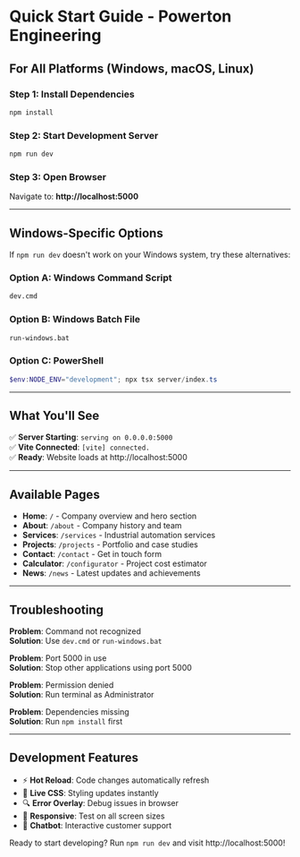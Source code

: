 # Quick Start Guide - Powerton Engineering

## For All Platforms (Windows, macOS, Linux)

### Step 1: Install Dependencies
```bash
npm install
```

### Step 2: Start Development Server
```bash
npm run dev
```

### Step 3: Open Browser
Navigate to: **http://localhost:5000**

---

## Windows-Specific Options

If `npm run dev` doesn't work on your Windows system, try these alternatives:

### Option A: Windows Command Script
```cmd
dev.cmd
```

### Option B: Windows Batch File
```cmd
run-windows.bat
```

### Option C: PowerShell
```powershell
$env:NODE_ENV="development"; npx tsx server/index.ts
```

---

## What You'll See

✅ **Server Starting**: `serving on 0.0.0.0:5000`  
✅ **Vite Connected**: `[vite] connected.`  
✅ **Ready**: Website loads at http://localhost:5000

---

## Available Pages

- **Home**: `/` - Company overview and hero section
- **About**: `/about` - Company history and team
- **Services**: `/services` - Industrial automation services
- **Projects**: `/projects` - Portfolio and case studies
- **Contact**: `/contact` - Get in touch form
- **Calculator**: `/configurator` - Project cost estimator
- **News**: `/news` - Latest updates and achievements

---

## Troubleshooting

**Problem**: Command not recognized  
**Solution**: Use `dev.cmd` or `run-windows.bat`

**Problem**: Port 5000 in use  
**Solution**: Stop other applications using port 5000

**Problem**: Permission denied  
**Solution**: Run terminal as Administrator

**Problem**: Dependencies missing  
**Solution**: Run `npm install` first

---

## Development Features

- ⚡ **Hot Reload**: Code changes automatically refresh
- 🎨 **Live CSS**: Styling updates instantly
- 🔍 **Error Overlay**: Debug issues in browser
- 📱 **Responsive**: Test on all screen sizes
- 🤖 **Chatbot**: Interactive customer support

Ready to start developing? Run `npm run dev` and visit http://localhost:5000!